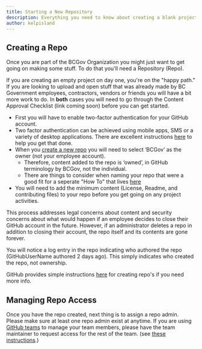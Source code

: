 ```yaml
---
title: Starting a New Repository
description: Everything you need to know about creating a blank project in the BCGov Org.
author: kelpisland
---
```

## Creating a Repo

Once you are part of the BCGov Organization you might just want to get going on making some stuff. To do that you'll need a Repository (Repo).

If you are creating an empty project on day one, you're on the "happy path." If you are looking to upload and open stuff that was already made by BC Government employees, contractors, vendors or friends you will have a bit more work to do. In **both** cases you will need to go through the Content Approval Checklist (link coming soon) before you can get started.

- First you will have to enable two-factor authentication for your GitHub account.
 - Two factor authentication can be achieved using mobile apps, SMS or a variety of desktop applications. There are excellent instructions <a rel="2FA" href="https://help.github.com/articles/about-two-factor-authentication/"> here</a> to help you get that done.
- When you [create a new repo](https://docs.github.com/en/repositories/creating-and-managing-repositories/creating-a-new-repository) you will need to select ‘BCGov’ as the owner (not your employee account).
	- Therefore, content added to the repo is ‘owned’, in GitHub terminology by BCGov, not the individual. 
	- There are things to consider when naming your repo that were a good fit for a seperate "How To" that lives [here](Naming-Repos.md)
- You will need to add the minimum content (License, Readme, and contributing files) to your repo before you get going on any project activities.

This process addresses legal concerns about content and security concerns about what would happen if an employee decides to close their GitHub account in the future. However, if an administrator deletes a repo in addition to closing their account, the repo itself and its contents are gone forever.

You will notice a log entry in the repo indicating who authored the repo (GitHubUserName authored 2 days ago). This simply indicates who created the repo, not ownership. 

GitHub provides simple instructions <a rel="instr" href="https://help.github.com/articles/creating-a-new-repository/"> here</a> for creating repo's if you need more info.


## Managing Repo Access
Once you have the repo created, next thing is to assign a repo admin. Please make sure at least one repo admin exist at anytime. If you are using [GitHub teams](https://help.github.com/en/github/setting-up-and-managing-organizations-and-teams/about-teams) to manage your team members, please have the team maintainer to request access for the rest of the team. (see [these instructions](https://developer.gov.bc.ca/Getting-Started-on-the-DevOps-Platform/How-to-request-new-GitHub-user-access-or-repository-creation).)
